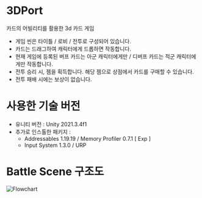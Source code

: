 # 3DPort
 카드의 어빌리티를 활용한 3d 카드 게임

 - 게임 씬은 타이틀 / 로비 / 전투로 구성되어 있습니다.
 - 카드는 드래그하여 캐릭터에게 드롭하면 작동합니다.
 - 현재 게임에 등록된 버프 카드는 아군 캐릭터에게만 / 디버프 카드는 적군 캐릭터에게만 작동합니다.
 - 전투 승리 시, 젬을 획득합니다. 해당 젬으로 상점에서 카드를 구매할 수 있습니다.
 - 전투 패배 시에는 보상이 없습니다.

# 사용한 기술 버전
 - 유니티 버전 : Unity 2021.3.4f1 
 - 추가로 인스톨한 패키지 :
   - Addressables 1.19.19 / Memory Profiler 0.7.1 [ Exp ]
   - Input System 1.3.0 / URP

# Battle Scene 구조도
![Flowchart](https://user-images.githubusercontent.com/66342017/231467730-b2aacffc-c29b-4d27-bd91-92abb35b1629.jpg)
